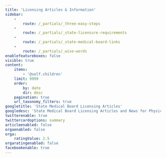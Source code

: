 ```yaml
---
title: 'Licensing Articles & Information'
sidebar:
    -
        route: /_partials/_three-easy-steps
    -
        route: /_partials/_state-licensure-requirements
    -
        route: /_partials/_state-medical-board-links
    -
        route: /_partials/_wise-words
enablefeatureboxes: false
visible: true
content:
    items:
        - '@self.children'
    limit: 9999
    order:
        by: date
        dir: desc
    pagination: true
    url_taxonomy_filters: true
googletitle: 'State Medical Board Licensing Articles'
googledesc: 'State Medical Board Licensing Articles and News for Physicians and Doctors who want to stay informed and are seeking licensure information'
twitterenable: true
twittercardoptions: summary
articleenabled: false
orgaenabled: false
orga:
    ratingValue: 2.5
orgaratingenabled: false
facebookenable: true
---
```


